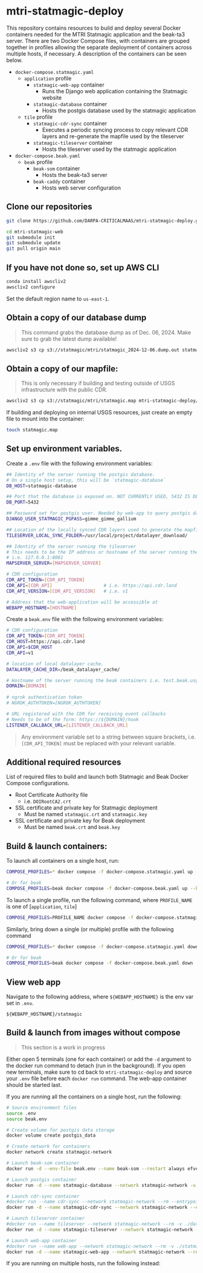 # mtri-statmagic-deploy
This repository contains resources to build and deploy several Docker containers needed for the MTRI Statmagic application
and the beak-ta3 server. There are two Docker Compose files, with containers are grouped together in profiles allowing 
the separate deployment of containers across multiple hosts, if necessary. A description of the containers can
be seen below.
- `docker-compose.statmagic.yaml`
  - `application` profile
    - `statmagic-web-app` container
      - Runs the Django web application containing the Statmagic website
    - `statmagic-database` container
      - Hosts the postgis database used by the statmagic application
  - `tile` profile
    - `statmagic-cdr-sync` container
      - Executes a periodic syncing process to copy relevant CDR layers and re-generate the mapfile used by the tileserver
    - `statmagic-tileserver` container
      - Hosts the tileserver used by the statmagic application
- `docker-compose.beak.yaml`
  - `beak` profile
    - `beak-som` container
      - Hosts the beak-ta3 server
    - `beak-caddy` container
      - Hosts web server configuration

## Clone our repositories
```bash
git clone https://github.com/DARPA-CRITICALMAAS/mtri-statmagic-deploy.git
```

```bash
cd mtri-statmagic-web
git submodule init
git submodule update
git pull origin main
```

## If you have not done so, set up AWS CLI
```bash
conda install awscliv2
awscliv2 configure
```

Set the default region name to `us-east-1`. 
## Obtain a copy of our database dump
> This command grabs the database dump as of Dec. 06, 2024. Make sure to grab the latest dump available!
```bash
awscliv2 s3 cp s3://statmagic/mtri/statmagic_2024-12-06.dump.out statmagic_dump.dump.out
```

## Obtain a copy of our mapfile:
> This is only necessary if building and testing outside of USGS infrastructure with the public CDR.
```bash
awscliv2 s3 cp s3://statmagic/mtri/statmagic.map mtri-statmagic-deploy/statmagic.map
```
If building and deploying on internal USGS resources, just create an empty file to mount into the container:
```bash
touch statmagic.map
```

## Set up environment variables.
Create a `.env` file with the following environment variables:
```bash
## Identity of the server running the postgis database.
# On a single host setup, this will be `statmagic-database`
DB_HOST=statmagic-database

## Port that the database is exposed on. NOT CURRENTLY USED, 5432 IS DEFAULT
DB_PORT=5432

## Password set for postgis user. Needed by web-app to query postgis database
DJANGO_USER_STATMAGIC_PGPASS=gimme_gimme_gallium

## Location of the locally synced CDR layers used to generate the mapfile
TILESERVER_LOCAL_SYNC_FOLDER=/usr/local/project/datalayer_download/

## Identity of the server running the tileserver
# This needs to be the IP address or hostname of the server running the statmagic-tileserver container
# i.e. 127.0.0.1:8081
MAPSERVER_SERVER=[MAPSERVER_SERVER] 

# CDR configuration
CDR_API_TOKEN=[CDR_API_TOKEN]
CDR_API=[CDR_API]                   # i.e. https://api.cdr.land
CDR_API_VERSION=[CDR_API_VERSION]   # i.e. v1

# Address that the web-application will be accessible at
WEBAPP_HOSTNAME=[HOSTNAME]
```
Create a `beak.env` file with the following environment variables:
```bash
# CDR configuration
CDR_API_TOKEN=[CDR_API_TOKEN]
CDR_HOST=https://api.cdr.land
CDR_API=$CDR_HOST
CDR_API=v1

# location of local datalayer cache.
DATALAYER_CACHE_DIR=/beak_datalayer_cache/

# Hostname of the server running the beak containers i.e. test.beak.usgs
DOMAIN=[DOMAIN]
 
# ngrok authentication token 
# NGROK_AUTHTOKEN=[NGROK_AUTHTOKEN]

# URL registered with the CDR for receiving event callbacks
# Needs to be of the form: https://${DOMAIN}/hook
LISTENER_CALLBACK_URL=[LISTENER_CALLBACK_URL]
```
> Any environment variable set to a string between square brackets, i.e. `[CDR_API_TOKEN]` must be replaced with your
relevant variable.

## Additional required resources
List of required files to build and launch both Statmagic and Beak Docker Compose configurations.
- Root Certificate Authority file
  - i.e. `DOIRootCA2.crt`
- SSL certificate and private key for Statmagic deployment
  - Must be named `statmagic.crt` and `statmagic.key`
- SSL certificate and private key for Beak deployment 
  - Must be named `beak.crt` and `beak.key`

## Build & launch containers:
To launch all containers on a single host, run:
```bash 
COMPOSE_PROFILES=* docker compose -f docker-compose.statmagic.yaml up --build -d

# Or for beak
COMPOSE_PROFILES=beak docker compose -f docker-compose.beak.yaml up --build -d
```

To launch a single profile, run the following command, where `PROFILE_NAME` is one of [`application`, `tile`]
```bash
COMPOSE_PROFILES=PROFILE_NAME docker compose -f docker-compose.statmagic.yaml up --build -d
```

Similarly, bring down a single (or multiple) profile with the following command
```bash
COMPOSE_PROFILES=* docker compose -f docker-compose.statmagic.yaml down

# Or for beak
COMPOSE_PROFILES=beak docker compose -f docker-compose.beak.yaml down
```

## View web app
Navigate to the following address, where `${WEBAPP_HOSTNAME}` is the env var set in `.env`.
```
${WEBAPP_HOSTNAME}/statmagic
```

## Build & launch from images without compose
> This section is a work in progress

Either open 5 terminals (one for each container) or add the `-d` argument to the docker run command to detach (run in the background).
If you open new terminals, make sure to cd back to `mtri-statmagic-deploy` and source your `.env` file before each `docker run` command.
The web-app container should be started last.

If you are running all the containers on a single host, run the following:
```bash
# Source environment files
source .env
source beak.env

# Create volume for postgis data storage
docker volume create postgis_data

# Create network for containers
docker network create statmagic-network

# Launch beak-som container
docker run -d --env-file beak.env --name beak-som --restart always efvega/beak-som

# Launch postgis container
docker run -d --name statmagic-database --network statmagic-network -u postgres --restart always -e POSTGRES_USER=postgres -e POSTGRES_PASSWORD=postgres -e POSTGRES_DB=statmagic -e DJANGO_USER_STATMAGIC_PGPASS=$DJANGO_USER_STATMAGIC_PGPASS -v postgis_data:/var/lib/postgresql/data -v ${PWD}/statmagic_dump.dump.out:/tmp/statmagic_dump.dump.out -v ${PWD}/init_scripts:/docker-entrypoint-initdb.d/ --health-cmd CMD-SHELL,pg_isready,-d,statmagic --health-interval 3s --health-retries 30 --health-timeout 3s postgis/postgis:14-3.5

# Launch cdr-sync container
#docker run --name cdr-sync --network statmagic-network --rm --entrypoint /bin/bash -v ./datalayer_download:${TILESERVER_LOCAL_SYNC_FOLDER} -v ./statmagic.map:/usr/local/project/statmagic.map --env-file .env efvega/mtri-statmagic-deploy-web-app -c "cron -f"
docker run -d --name statmagic-cdr-sync --network statmagic-network --entrypoint /bin/bash --restart always -v ./datalayer_download:${TILESERVER_LOCAL_SYNC_FOLDER} -v ./statmagic.map:/usr/local/project/statmagic.map --env-file .env efvega/statmagic-web-app -c "cron -f"

# Launch tileserver container
#docker run --name tileserver --network statmagic-network --rm -v ./datalayer_download:/usr/local/project/datalayer_download -v ./statmagic.map:/var/www/mapfiles/statmagic.map -v ./symbols.sym:/var/www/mapfiles/symbols.sym -v ./tileserver_000-default.conf:/etc/apache2/sites-available/000-default.conf -p 8081:80 efvega/mtri-statmagic-deploy-tileserver
docker run -d --name statmagic-tileserver --network statmagic-network --restart always -v ./datalayer_download:/usr/local/project/datalayer_download -v ./statmagic.map:/var/www/mapfiles/statmagic.map -v ./symbols.sym:/var/www/mapfiles/symbols.sym -v ./tileserver_000-default.conf:/etc/apache2/sites-available/000-default.conf -p 8081:80 efvega/statmagic-tileserver

# Launch web-app container 
#docker run --name web-app --network statmagic-network --rm -v ./statmagic_000-default.conf:/etc/apache2/sites-available/000-default.conf -v ./startup.sh:/usr/local/project/startup.sh -v ./datalayer_download:${TILESERVER_LOCAL_SYNC_FOLDER} -v ./statmagic.map:/usr/local/project/statmagic.map -p 8000:80 --env-file .env efvega/mtri-statmagic-deploy-web-app server
docker run -d --name statmagic-web-app --network statmagic-network --restart always -v ./datalayer_download:${TILESERVER_LOCAL_SYNC_FOLDER} -v ./statmagic.map:/usr/local/project/statmagic.map -p 8000:80 --env-file .env efvega/statmagic-web-app server
```
If you are running on multiple hosts, run the following instead:
```bash

```
